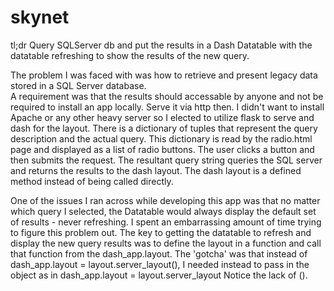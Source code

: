 # skynet
tl;dr Query SQLServer db and put the results in a Dash Datatable with the datatable refreshing to show the results of the new query.

The problem I was faced with was how to retrieve and present legacy data stored in a SQL Server database.  
A requirement was that the results should accessable by anyone and not be required to install an app locally.  Serve it via http then.
I didn't want to install Apache or any other heavy server so I elected to utilize flask to serve and dash for the layout.
There is a dictionary of tuples that represent the query description and the actual query.  This dictionary is read by the radio.html
page and displayed as a list of radio buttons.  The user clicks a button and then submits the request.  The resultant query string queries
the SQL server and returns the results to the dash layout.  The dash layout is a defined method instead of being called directly.  

One of the issues I ran across while developing this app was that no matter which query I selected, the Datatable would always display the 
default set of results - never refreshing.  I spent an embarrassing amount of time trying to figure this problem out.  The key to 
getting the datatable to refresh and display the new query results was to define the layout in a function and call that function from the 
dash_app.layout.  The 'gotcha' was that instead of dash_app.layout = layout.server_layout(), I needed instead to pass in the object as in
dash_app.layout = layout.server_layout  Notice the lack of ().
